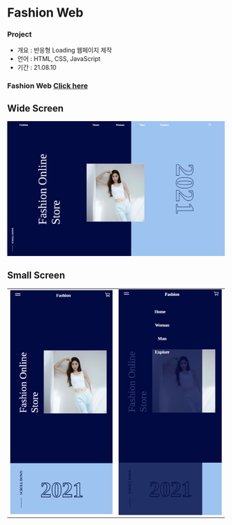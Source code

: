 # Fashion Web

### Project

- 개요 : 반응형 Loading 웹페이지 제작
- 언어 : HTML, CSS, JavaScript
- 기간 : 21.08.10

### Fashion Web [Click here](https://won-jin-lee.github.io/fashion-web)

## Wide Screen

![wide](demo/widescreen.png)

## Small Screen

|                          |                            |
| ------------------------ | -------------------------- |
| ![small](demo/small.PNG) | ![small](demo/navMenu.PNG) |
